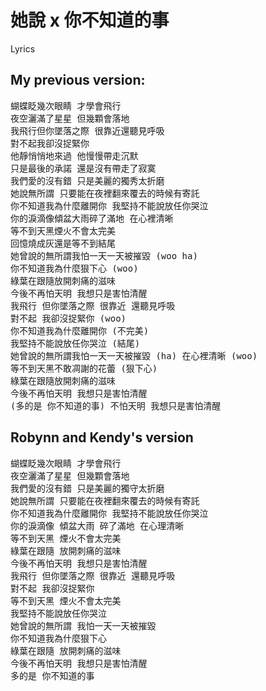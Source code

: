 # 她說 x 你不知道的事

Lyrics

## My previous version:

<pre>
蝴蝶眨幾次眼睛 才學會飛行
夜空灑滿了星星 但幾顆會落地
我飛行但你墜落之際 很靠近還聽見呼吸
對不起我卻沒捉緊你
他靜悄悄地來過 他慢慢帶走沉默
只是最後的承諾 還是沒有帶走了寂寞
我們愛的沒有錯 只是美麗的獨秀太折磨
她說無所謂 只要能在夜裡翻來覆去的時候有寄託
你不知道我為什麼離開你 我堅持不能說放任你哭泣
你的淚滴像傾盆大雨碎了滿地 在心裡清晰
等不到天黑煙火不會太完美
回憶燒成灰還是等不到結尾
她曾說的無所謂我怕一天一天被摧毀 (woo ha)
你不知道我為什麼狠下心 (woo)
綠葉在跟隨放開刺痛的滋味
今後不再怕天明 我想只是害怕清醒
我飛行 但你墜落之際 很靠近 還聽見呼吸
對不起 我卻沒捉緊你 (woo)
你不知道我為什麼離開你 (不完美)
我堅持不能說放任你哭泣 (結尾)
她曾說的無所謂我怕一天一天被摧毀 (ha) 在心裡清晰 (woo)
等不到天黑不敢凋謝的花蕾 (狠下心)
綠葉在跟隨放開刺痛的滋味
今後不再怕天明 我想只是害怕清醒
(多的是 你不知道的事) 不怕天明 我想只是害怕清醒
</pre>

## Robynn and Kendy's version

<pre>
蝴蝶眨幾次眼睛 才學會飛行
夜空灑滿了星星 但幾顆會落地
我們愛的沒有錯 只是美麗的獨守太折磨
她說無所謂 只要能在夜裡翻來覆去的時候有寄託
你不知道我為什麼離開你 我堅持不能說放任你哭泣
你的淚滴像 傾盆大雨 碎了滿地 在心理清晰
等不到天黑 煙火不會太完美
綠葉在跟隨 放開刺痛的滋味
今後不再怕天明 我想只是害怕清醒
我飛行 但你墜落之際 很靠近 還聽見呼吸
對不起 我卻沒捉緊你
等不到天黑 煙火不會太完美
我堅持不能說放任你哭泣
她曾說的無所謂 我怕一天一天被摧毀
你不知道我為什麼狠下心
綠葉在跟隨 放開刺痛的滋味
今後不再怕天明 我想只是害怕清醒
多的是 你不知道的事
</pre>
